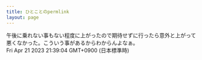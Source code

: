 ```yaml
---
title: ひとことのpermlink
layout: page
---
```

<div class="box" dt="1682080744695">
  午後に乗れない事もない程度に上がったので期待せずに行ったら意外と上がって悪くなかった。こういう事があるからわからんよなぁ。
  <div class="content is-small">Fri Apr 21 2023 21:39:04 GMT+0900 (日本標準時)</div>
</div>